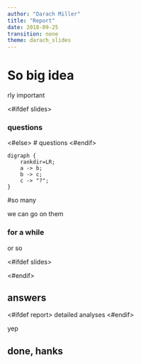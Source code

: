 ```yaml
---
author: "Darach Miller"
title: "Report"
date: 2018-09-25
transition: none
theme: darach_slides
---
```


# So big idea

rly important

<#ifdef slides>
</section>
<section><section>
<h1>
questions
</h1>
<#else>
# questions
<#endif> 

```graphviz
digraph {
    rankdir=LR;
    a -> b;
    b -> c;
    c -> "?";
}
```

#so many

we can go on them

# for a while

or so

<#ifdef slides></section><#endif>

# answers

<#ifdef report>
detailed analyses
<#endif>

yep

# done, hanks

